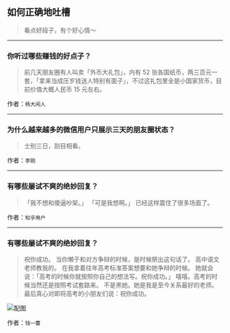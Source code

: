 ## 如何正确地吐槽

> 看点好段子，有个好心情～


 
---

### 你听过哪些赚钱的好点子？

> 前几天朋友圈有人叫卖「外币大礼包」，内有 52 张各国纸币，两三百元一套，「拿来当成压岁钱送人特别有面子」，不过这礼包里全是小国家货币，目前价值大概人民币 15 元左右。


作者：`杨大闲人`

---

### 为什么越来越多的微信用户只展示三天的朋友圈状态？

> 士别三日，刮目相看。


作者：`李刚`

---

### 有哪些屡试不爽的绝妙回复？

> 「我不想和傻逼吵架。」
> 「可是我想啊。」
> 已经这样震住了很多场面了。


作者：`知乎用户`

---

### 有哪些屡试不爽的绝妙回复？

> 祝你成功。
> 当你懒于和对方争辩的时候，是时候祭出这句话了。
> 高中语文老师教我的。
> 在我拿着往年高考标准答案想要和她争辩的时候。
> 她就会说：「高考的时候你就按照你自己的想法写。祝你成功。」
> 嘻嘻。高考的时候当然还是按照考试套路来。
> 不是黑她。她是我是至今关系最好的老师。
> 最后真心对即将高考的小朋友们说：祝你成功。



![配图](http://pic1.zhimg.com/70/v2-f81ba67b2c908b96d445169cfa9b5c78_b.jpg)


作者：`钱一蕾`